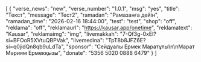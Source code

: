 [
  {
    "verse_news": "new",
    "verse_number": "1.0.1",
    "msg": "yes",
    "title": "Текст",
    "message": "Тест2",
    "ramadan": "Рамазанға дейін",
    "ramadan_time": "2026-02-16 18:44:00",
    "test": "test",
    "shop": "off",
    "reklama": "off",
    "reklamaurl": "https://kausar.app/onetime",
    "reklamatext": "Kausar",
    "reklamaimg": "img",
    "livemakkah": "7-Qf3g-0xEI?si=BFOoR5XVtuQBPVak",
    "livemedina": "TpT8b8JFZ6E?si=q0jidQn8qb9uLdTa",
    "sponsor": "Сейдуалы Ермек Маратұлы\n\nМарат Мәриям Ермекқызы",
    "donate": "5356 5020 0888 6479"
  }
]